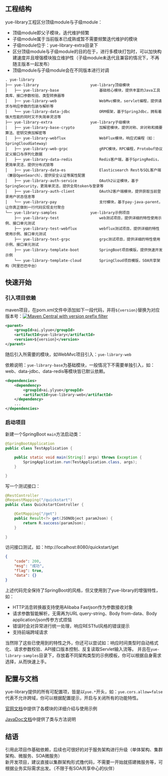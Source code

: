 ## 工程结构
yue-library工程区分顶级module与子级module：
- 顶级module即父子模块，迭代维护频繁
- 子级module属于当前版本已成熟或暂不需要频繁迭代维护的模块
- 子级module位于：yue-library-extra目录下
- 区分顶级module与子级module的目的在于，进行多模块打包时，可以加快构建速度并且增强模块独立维护性（子级module未迭代且兼容的情况下，不再随主版本一起发布）
- 顶级module与子级module会在不同版本进行对调

```
. yue-library
├── yue-library                       yue-library顶级模块
│   ├── yue-library-base                  基础核心模块，提供丰富的Java工具类库、接口参数校验、类型转换器等
│   ├── yue-library-web                   WebMvc模块，servlet编程，提供请求与响应参数的包装与解析等
│   └── yue-library-data-jdbc             ORM框架，基于SpringJdbc，拥有着强大性能的同时又不失简单灵活等
├── yue-library-extra                 yue-library子级模块
│   ├── yue-library-base-crypto           加解密模块，提供对称、非对称和摘要算法、密钥交换加解密等
│   ├── yue-library-webflux               WebFlux模块，响应式编程（如：SpringCloudGateway）
│   ├── yue-library-web-grpc              gRPC模块，RPC编程，Protobuf协议定义接口与序列化数据
│   ├── yue-library-data-redis            Redis客户端，基于SpringRedis，更简单灵活，提供分布式锁等
│   ├── yue-library-data-es               Elasticsearch Rest与SQL客户端（兼容OpenSearch），提供安全认证等属性配置
│   ├── yue-library-auth-service          OAuth2认证模块，基于SpringSecurity，更简单灵活，提供全局token与登录等
│   ├── yue-library-auth-client           OAuth2客户端模块，提供获取当前登录用户状态信息等
│   └── yue-library-pay                   支付模块，基于pay-java-parent，让你真正做到一行代码实现支付聚合
└── yue-library-samples               yue-library示例项目
    ├── yue-library-test                  web测试项目，提供详细的特性使用示例、接口单元测试
    ├── yue-library-test-webflux          webflux测试项目，提供详细的特性使用示例、接口单元测试
	├── yue-library-test-grpc             grpc测试项目，提供详细的特性使用示例、接口单元测试
    ├── yue-library-template-boot         SpringBoot项目模版，提供快速开发示例
    └── yue-library-template-cloud        SpringCloud项目模版，SOA共享架构（阿里巴巴中台）
```

## 快速开始
### 引入项目依赖
maven项目，在pom.xml文件中添加如下一段代码，并将`${version}`替换为对应版本号：[![Maven Central with version prefix filter](https://img.shields.io/maven-central/v/ai.ylyue/yue-library/j?style=flat-square)](https://maven-badges.herokuapp.com/maven-central/ai.ylyue/yue-library-dependencies)
```xml
<parent>
	<groupId>ai.ylyue</groupId>
	<artifactId>yue-library</artifactId>
	<version>${version}</version>
</parent>
```
随后引入所需要的模块，如WebMvc项目引入：`yue-library-web`

依赖说明：`yue-library-base`为基础模块，一般情况下不需要单独引入，如：web、data-jdbc、data-redis等模块皆已默认依赖。
```xml
<dependencies>
	<dependency>
		<groupId>ai.ylyue</groupId>
		<artifactId>yue-library-web</artifactId>
	</dependency>
	...
</dependencies>
```

### 启动项目
新建一个SpringBoot `main`方法启动类：
```java
@SpringBootApplication
public class TestApplication {

	public static void main(String[] args) throws Exception {
		SpringApplication.run(TestApplication.class, args);
	}

}
```

写一个测试接口：
```java
@RestController
@RequestMapping("/quickstart")
public class QuickstartController {

	@GetMapping("/get")
	public Result<?> get(JSONObject paramJson) {
		return R.success(paramJson);
	}
	
}
```

访问接口测试，如：http://localhost:8080/quickstart/get
```json
{
    "code": 200,
    "msg": "成功",
    "flag": true,
    "data": {}
}
```

上述代码完全保持了SpringBoot的风格，但又使用到了yue-library的增强特性，如：
- HTTP消息转换器支持使用Alibaba Fastjson作为参数接收对象
- 请求参数智能解析，无需再为URL query-string、Body from-data、Body application/json传参方式烦恼
- 错误时会对异常进行统一处理，响应RESTful风格的错误提示
- 支持前端跨域请求

当然除了这些已使用到的特性之外，你还可以尝试如：响应时间类型时自动格式化、请求参数校验、API接口版本控制、反复读取Servlet输入流等。
并且在`yue-library-samples`目录下，存放着不同架构类型的示例模板，你可以根据自身需求选择，从而快速上手。

## 配置与文档
yue-library提供的所有可配置项，皆是以`yue.*`开头，如：`yue.cors.allow=false`代表不允许跨域，你可以根据配置提示，开启与关闭所有的功能特性。

[官网文档](https://ylyue.cn)中提供了各模块的详细介绍与使用示例

[JavaDoc文档](https://apidoc.gitee.com/yl-yue/yue-library/)中提供了类与方法说明

## 结语
引用此项目作基础依赖，后续也可很好的对于服务架构进行升级（单体架构、集群架构、微服务、SOA微服务）<br>
新开发项目，建议直接以集群架构形式撸代码，不需要一开始就搭建微服务等，可根据业务实际需求出发。（不限于有SOA共享中心的伙伴）